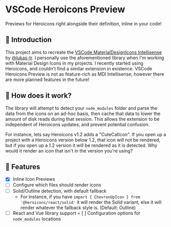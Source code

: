 # VSCode Heroicons Preview

Previews for Heroicons right alongside their definition, inline in your code!

## 👋 Introduction

This project aims to recreate the [VSCode MaterialDesignIcons Intellisense](https://github.com/lukas-tr/vscode-materialdesignicons-intellisense) by [@lukas-tr](https://github.com/lukas-tr). I personally use the aforementioned library when I'm working with Material Design Icons in my projects. I recently started using Heroicons, and couldn't find a similar extension in existence. VSCode Heroicons Preview is not as feature-rich as MDI Intellisense, however there are more planned features in the future!

## 🧠 How does it work?
The library will attempt to detect your `node_modules` folder and parse the data from the icons on an ad-hoc basis, then cache that data to lower the amount of disk reads during that session. This allows the extension to be independent of Heroicons updates, and prevent potential confusion.

For instance, lets say Heroicons v1.2 adds a "CuteCatIcon". If you open up a project with a Heroicons version below 1.2, that icon will not be rendered, but if you open up a 1.2 version it will be rendered as it is detected. Why would it render an icon that isn't in the version you're using?

## 🎨 Features
- [x] Inline Icon Previews
- [ ] Configure which files should render icons
- [ ] Solid/Outline detection, with default fallback
  - For instance, if you have `import { ChevronUpIcon } from '@heroicons/react/solid'` it will render the Solid variant, else it will render whatever the fallback style is. (Default: Outline)
- [ ] React and Vue library support
= [ ] Configuration options for `node_modules` locations